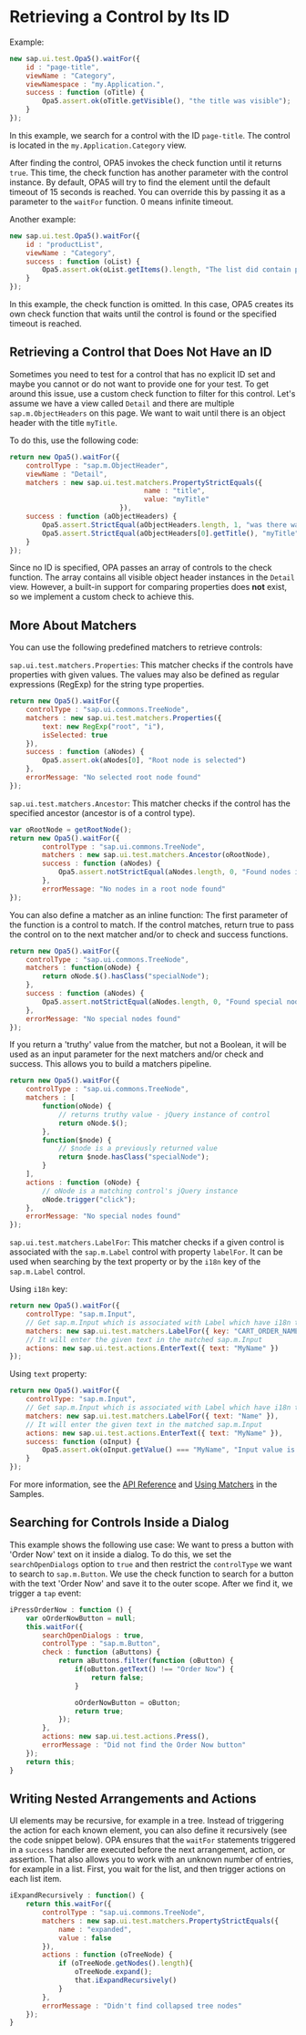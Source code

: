 # Retrieving a Control by Its ID

Example:

```javascript
new sap.ui.test.Opa5().waitFor({
    id : "page-title",
    viewName : "Category",
    viewNamespace : "my.Application.",
    success : function (oTitle) {
        Opa5.assert.ok(oTitle.getVisible(), "the title was visible");
    }
});
```

In this example, we search for a control with the ID `page-title`. The control is located in the `my.Application.Category` view.

After finding the control, OPA5 invokes the check function until it returns `true`. This time, the check function has another parameter with the control instance. By default, OPA5 will try to find the element until the default timeout of 15 seconds is reached. You can override this by passing it as a parameter to the `waitFor` function. 0 means infinite timeout.

Another example:

```javascript
new sap.ui.test.Opa5().waitFor({
    id : "productList",
    viewName : "Category",
    success : function (oList) {
        Opa5.assert.ok(oList.getItems().length, "The list did contain products");
    }
});
```

In this example, the check function is omitted. In this case, OPA5 creates its own check function that waits until the control is found or the specified timeout is reached.

## Retrieving a Control that Does Not Have an ID

Sometimes you need to test for a control that has no explicit ID set and maybe you cannot or do not want to provide one for your test. To get around this issue, use a custom check function to filter for this control. Let's assume we have a view called `Detail` and there are multiple `sap.m.ObjectHeaders` on this page. We want to wait until there is an object header with the title `myTitle`.

To do this, use the following code:

```javascript
return new Opa5().waitFor({
    controlType : "sap.m.ObjectHeader",
    viewName : "Detail",
    matchers : new sap.ui.test.matchers.PropertyStrictEquals({
                                 name : "title",
                                 value: "myTitle"
                           }),
    success : function (aObjectHeaders) {
        Opa5.assert.StrictEqual(aObjectHeaders.length, 1, "was there was only one Object header with this title on the page");
        Opa5.assert.StrictEqual(aObjectHeaders[0].getTitle(), "myTitle", "was on the correct Title");
    }
});
```

Since no ID is specified, OPA passes an array of controls to the check function. The array contains all visible object header instances in the `Detail` view. However, a built-in support for comparing properties does **not** exist, so we implement a custom check to achieve this.

## More About Matchers

You can use the following predefined matchers to retrieve controls:

`sap.ui.test.matchers.Properties`: This matcher checks if the controls have properties with given values. The values may also be defined as regular expressions (RegExp) for the string type properties.

```javascript
return new Opa5().waitFor({
    controlType : "sap.ui.commons.TreeNode",
    matchers : new sap.ui.test.matchers.Properties({
        text: new RegExp("root", "i"),
        isSelected: true
    }),
    success : function (aNodes) {
        Opa5.assert.ok(aNodes[0], "Root node is selected")
    },
    errorMessage: "No selected root node found"
});
```

`sap.ui.test.matchers.Ancestor`: This matcher checks if the control has the specified ancestor (ancestor is of a control type).

```javascript
var oRootNode = getRootNode();
return new Opa5().waitFor({
        controlType : "sap.ui.commons.TreeNode",
        matchers : new sap.ui.test.matchers.Ancestor(oRootNode),
        success : function (aNodes) {
            Opa5.assert.notStrictEqual(aNodes.length, 0, "Found nodes in a root node")
        },
        errorMessage: "No nodes in a root node found"
});
```

You can also define a matcher as an inline function: The first parameter of the function is a control to match. If the control matches, return true to pass the control on to the next matcher and/or to check and success functions.

```javascript
return new Opa5().waitFor({
    controlType : "sap.ui.commons.TreeNode",
    matchers : function(oNode) {
        return oNode.$().hasClass("specialNode");
    },
    success : function (aNodes) {
        Opa5.assert.notStrictEqual(aNodes.length, 0, "Found special nodes")
    },
    errorMessage: "No special nodes found"
});
```

If you return a 'truthy' value from the matcher, but not a Boolean, it will be used as an input parameter for the next matchers and/or check and success. This allows you to build a matchers pipeline.

```javascript
return new Opa5().waitFor({
    controlType : "sap.ui.commons.TreeNode",
    matchers : [
        function(oNode) {
            // returns truthy value - jQuery instance of control
            return oNode.$();
        },
        function($node) {
            // $node is a previously returned value
            return $node.hasClass("specialNode");
        }
    ],
    actions : function (oNode) {
        // oNode is a matching control's jQuery instance
        oNode.trigger("click");
    },
    errorMessage: "No special nodes found"
});
```

`sap.ui.test.matchers.LabelFor`: This matcher checks if a given control is associated with the `sap.m.Label` control with property `labelFor`. It can be used when searching by the text property or by the `i18n` key of the `sap.m.Label` control.

Using `i18n` key:

```javascript
return new Opa5().waitFor({
    controlType: "sap.m.Input",
    // Get sap.m.Input which is associated with Label which have i18n text with key "CART_ORDER_NAME_LABEL"
    matchers: new sap.ui.test.matchers.LabelFor({ key: "CART_ORDER_NAME_LABEL", modelName: "i18n" }),
    // It will enter the given text in the matched sap.m.Input
    actions: new sap.ui.test.actions.EnterText({ text: "MyName" })
});
```

Using `text` property:

```javascript
return new Opa5().waitFor({
    controlType: "sap.m.Input",
    // Get sap.m.Input which is associated with Label which have i18n text with text "Name"
    matchers: new sap.ui.test.matchers.LabelFor({ text: "Name" }),
    // It will enter the given text in the matched sap.m.Input
    actions: new sap.ui.test.actions.EnterText({ text: "MyName" }),
    success: function (oInput) {
        Opa5.assert.ok(oInput.getValue() === "MyName", "Input value is correct");
    }
});
```

For more information, see the [API Reference](https://openui5nightly.hana.ondemand.com/#/api/sap.ui.test.Opa5) and [Using Matchers](https://openui5nightly.hana.ondemand.com/#/sample/sap.ui.core.sample.OpaMatchers/preview) in the Samples.

## Searching for Controls Inside a Dialog

This example shows the following use case: We want to press a button with 'Order Now' text on it inside a dialog. To do this, we set the `searchOpenDialogs` option to `true` and then restrict the `controlType` we want to search to `sap.m.Button`. We use the check function to search for a button with the text 'Order Now' and save it to the outer scope. After we find it, we trigger a `tap` event:

```javascript
iPressOrderNow : function () {
    var oOrderNowButton = null;
    this.waitFor({
        searchOpenDialogs : true,
        controlType : "sap.m.Button",
        check : function (aButtons) {
            return aButtons.filter(function (oButton) {
                if(oButton.getText() !== "Order Now") {
                    return false;
                }

                oOrderNowButton = oButton;
                return true;
            });
        },
        actions: new sap.ui.test.actions.Press(),
        errorMessage : "Did not find the Order Now button"
    });
    return this;
}
```

## Writing Nested Arrangements and Actions

UI elements may be recursive, for example in a tree. Instead of triggering the action for each known element, you can also define it recursively (see the code snippet below). OPA ensures that the `waitFor` statements triggered in a `success` handler are executed before the next arrangement, action, or assertion. That also allows you to work with an unknown number of entries, for example in a list. First, you wait for the list, and then trigger actions on each list item.

```javascript
iExpandRecursively : function() {
    return this.waitFor({
        controlType : "sap.ui.commons.TreeNode",
        matchers : new sap.ui.test.matchers.PropertyStrictEquals({
            name : "expanded", 
            value : false
        }),
        actions : function (oTreeNode) {
            if (oTreeNode.getNodes().length){
                oTreeNode.expand();
                that.iExpandRecursively()
            }
        },
        errorMessage : "Didn't find collapsed tree nodes"
    });
}
```